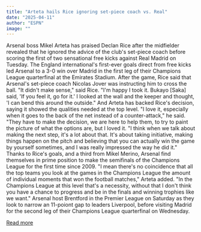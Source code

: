 ```yaml
---
title: "Arteta hails Rice ignoring set-piece coach vs. Real"
date: "2025-04-11"
author: "ESPN"
image: ""
---
```


Arsenal boss Mikel Arteta has praised Declan Rice after the midfielder revealed that he ignored the advice of the club's set-piece coach before scoring the first of two sensational free kicks against Real Madrid on Tuesday.
The England international's first-ever goals direct from free kicks led Arsenal to a 3-0 win over Madrid in the first leg of their Champions League quarterfinal at the Emirates Stadium.
After the game, Rice said that Arsenal's set-piece coach Nicolas Jover was instructing him to cross the ball.
"It didn't make sense," said Rice. "I'm happy I took it. Bukayo [Saka] said, 'If you feel it, go for it.' I looked at the wall and the keeper and thought, 'I can bend this around the outside."
And Arteta has backed Rice's decision, saying it showed the qualities needed at the top level.
"I love it, especially when it goes to the back of the net instead of a counter-attack," he said. "They have to make the decision, we are here to help them, to try to paint the picture of what the options are, but I loved it.
"I think when we talk about making the next step, it's a lot about that. It's about taking initiative, making things happen on the pitch and believing that you can actually win the game by yourself sometimes, and I was really impressed the way he did it."
Thanks to Rice's goals, and a third from Mikel Merino, Arsenal find themselves in prime position to make the semifinals of the Champions League for the first time since 2009.
"I mean there's no coincidence that all the top teams you look at the games in the Champions League the amount of individual moments that won the football matches," Arteta added.
"In the Champions League at this level that's a necessity, without that I don't think you have a chance to progress and be in the finals and winning trophies like we want."
Arsenal host Brentford in the Premier League on Saturday as they look to narrow an 11-poiont gap to leaders Liverpool, before visiting Madrid for the second leg of their Champions League quarterfinal on Wednesday.

[Read more](https://www.espn.com/soccer/story/_/id/44635025/arsenal-mikel-arteta-declan-rice-ignoring-set-piece-coach-real-madrid)
